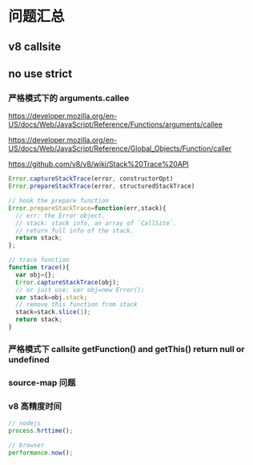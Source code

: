# 问题汇总

## v8 callsite

## no use strict

### 严格模式下的 arguments.callee

https://developer.mozilla.org/en-US/docs/Web/JavaScript/Reference/Functions/arguments/callee

https://developer.mozilla.org/en-US/docs/Web/JavaScript/Reference/Global_Objects/Function/caller

https://github.com/v8/v8/wiki/Stack%20Trace%20API

```js
Error.captureStackTrace(error, constructorOpt)
Error.prepareStackTrace(error, structuredStackTrace)

// hook the prepare function
Error.prepareStackTrace=function(err,stack){
  // err: the Error object.
  // stack: stack info, an array of `CallSite`.
  // return full info of the stack.
  return stack;
};

// trace function
function trace(){
  var obj={};
  Error.captureStackTrace(obj);
  // or just use: var obj=new Error();
  var stack=obj.stack;
  // remove this function from stack
  stack=stack.slice(1);
  return stack;
}
```

### 严格模式下 callsite getFunction() and getThis() return null or undefined

### source-map 问题

### v8 高精度时间

```js
// nodejs
process.hrttime();
```

```js
// browser
performance.now();
```
